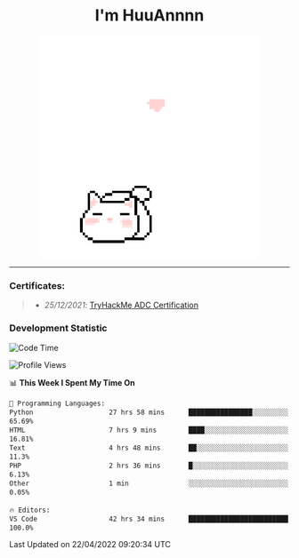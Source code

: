 <h1 align='center'>I'm HuuAnnnn</h1>
<p align="center">
 <img src="cat_intro.gif" />
</p>

___

### Certificates:
>- *25/12/2021*: [TryHackMe ADC Certification](https://tryhackme-certificates.s3-eu-west-1.amazonaws.com/THM-HKVVJOIWJA.png)


### Development Statistic

<!--START_SECTION:waka-->
![Code Time](http://img.shields.io/badge/Code%20Time-105%20hrs%2051%20mins-blue)

![Profile Views](http://img.shields.io/badge/Profile%20Views-18-blue)

📊 **This Week I Spent My Time On** 

```text
💬 Programming Languages: 
Python                   27 hrs 58 mins      ████████████████░░░░░░░░░   65.69% 
HTML                     7 hrs 9 mins        ████░░░░░░░░░░░░░░░░░░░░░   16.81% 
Text                     4 hrs 48 mins       ██░░░░░░░░░░░░░░░░░░░░░░░   11.3% 
PHP                      2 hrs 36 mins       █░░░░░░░░░░░░░░░░░░░░░░░░   6.13% 
Other                    1 min               ░░░░░░░░░░░░░░░░░░░░░░░░░   0.05%

🔥 Editors: 
VS Code                  42 hrs 34 mins      █████████████████████████   100.0%

```


 Last Updated on 22/04/2022 09:20:34 UTC
<!--END_SECTION:waka-->
